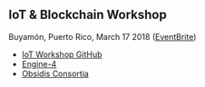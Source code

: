 ## IoT & Blockchain Workshop

Buyamón, Puerto Rico, March 17 2018 ([EventBrite][event-brite])

* [IoT Workshop GitHub][iot-github]
* [Engine-4][engine-4]
* [Obsidis Consortia][obsidis-consortia]

[iot-github]: https://github.com/j0x0j/ethereum-iot-workshop
[engine-4]: https://engine-4.com
[obsidis-consortia]: http://obsidisconsortia.org
[event-brite]: https://www.eventbrite.com/e/43175658557
